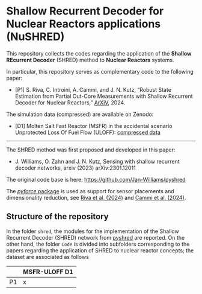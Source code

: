 # Shallow Recurrent Decoder for Nuclear Reactors applications (NuSHRED)

This repository collects the codes regarding the application of the **Shallow REcurrent Decoder** (SHRED) method to **Nuclear Reactors** systems.

In particular, this repository serves as complementary code to the following paper:

- [P1] S. Riva, C. Introini, A. Cammi, and J. N. Kutz, “Robust State Estimation from Partial Out-Core Measurements with Shallow Recurrent Decoder for Nuclear Reactors,” [ArXiV](https://arxiv.org/), 2024.

The simulation data (compressed) are available on Zenodo:

- [D1] Molten Salt Fast Reactor (MSFR) in the accidental scenario Unprotected Loss Of Fuel Flow (ULOFF): [compressed data](https://zenodo.org/)

---

The SHRED method was first proposed and developed in this paper:

- J. Williams, O. Zahn and J. N. Kutz, Sensing with shallow recurrent decoder networks, arxiv (2023) arXiv:2301.12011

The original code base is here: https://github.com/Jan-Williams/pyshred

The [*pyforce* package](https://github.com/ERMETE-Lab/ROSE-pyforce) is used as support for sensor placements and dimensionality reduction, see [Riva et al. (2024)](https://doi.org/10.1016/j.apm.2024.06.040) and [Cammi et al. (2024)](https://doi.org/10.1016/j.nucengdes.2024.113105).

## Structure of the repository

In the folder `shred`, the modules for the implementation of the Shallow Recurrent Decoder (SHRED) network from [pyshred](https://github.com/Jan-Williams/pyshred) are reported.
On the other hand, the folder `Code` is divided into subfolders corresponding to the papers regarding the application of SHRED to nuclear reactor concepts; the dataset are associated as follows

| | MSFR-ULOFF D1 |
|---|-----|
| P1 | x |
